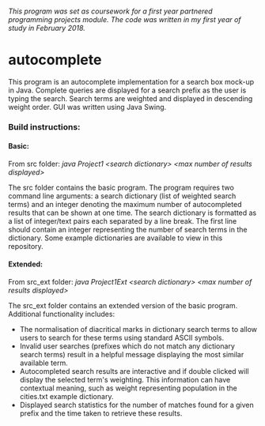 ###### This program was set as coursework for a first year partnered programming projects module. The code was written in my first year of study in February 2018.

# autocomplete

This program is an autocomplete implementation for a search box mock-up in Java. Complete queries are displayed for a search prefix as the user is typing the search. Search terms are weighted and displayed in descending weight order. GUI was written using Java Swing.

### Build instructions:
#### Basic:
From src folder:  *java Project1 \<search dictionary> \<max number of results displayed>*

The src folder contains the basic program. The program requires two command line arguments: a search dictionary (list of weighted search terms) and an integer denoting the maximum number of autocompleted results that can be shown at one time. The search dictionary is formatted as a list of integer/text pairs each separated by a line break. The first line should contain an integer representing the number of search terms in the dictionary. Some example dictionaries are available to view in this repository.

#### Extended:

From src_ext folder:  *java Project1Ext \<search dictionary> \<max number of results displayed>*

The src_ext folder contains an extended version of the basic program. Additional functionality includes:
+ The normalisation of diacritical marks in dictionary search terms to allow users to search for these terms using standard ASCII symbols.
+ Invalid user searches (prefixes which do not match any dictionary search terms) result in a helpful message displaying the most similar available term.
+ Autocompleted search results are interactive and if double clicked will display the selected term's weighting. This information can have contextual meaning, such as weight representing population in the cities.txt example dictionary.
+ Displayed search statistics for the number of matches found for a given prefix and the time taken to retrieve these results.
